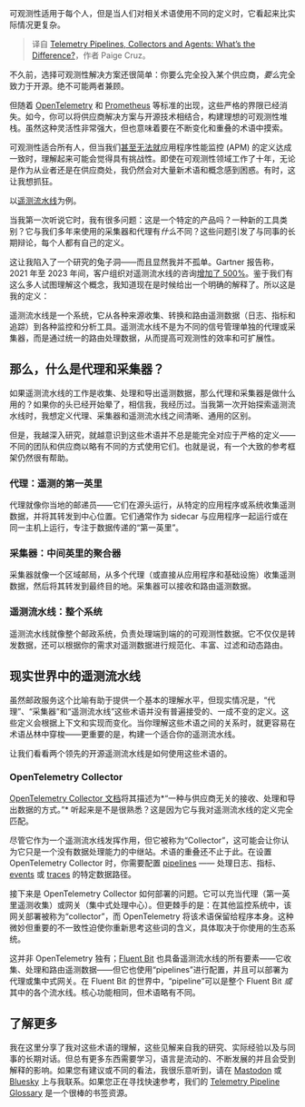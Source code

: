 
<!--
title: 遥测流水线、采集器和代理：有什么区别？
cover: https://cdn.thenewstack.io/media/2025/02/e8570450-telemetry-pipelines-collectors-agents.jpg
-->

可观测性适用于每个人，但是当人们对相关术语使用不同的定义时，它看起来比实际情况更复杂。

> 译自 [Telemetry Pipelines, Collectors and Agents: What’s the Difference?](https://thenewstack.io/telemetry-pipelines-collectors-and-agents-whats-the-difference/)，作者 Paige Cruz。

不久前，选择可观测性解决方案还很简单：你要么完全投入某个供应商，*要么*完全致力于开源。绝不可能两者兼顾。

但随着 [OpenTelemetry](https://thenewstack.io/what-is-opentelemetry) 和 [Prometheus](https://thenewstack.io/know-the-hidden-costs-of-diy-prometheus) 等标准的出现，这些严格的界限已经消失。如今，你可以将供应商解决方案与开源技术相结合，构建理想的可观测性堆栈。虽然这种灵活性非常强大，但也意味着要在不断变化和重叠的术语中摸索。

可观测性适合所有人，但当我们[甚至无法就](https://thenewstack.io/apm-vendors-are-creating-confusion-about-observability-dont-fall-for-it/)应用程序性能监控 (APM) 的定义达成一致时，理解起来可能会觉得具有挑战性。即使在可观测性领域工作了十年，无论是作为从业者还是在供应商处，我仍然会对大量新术语和概念感到困惑。有时，这让我想抓狂。

以[遥测流水线](https://thenewstack.io/the-case-for-telemetry-pipelines/)为例。

当我第一次听说它时，我有很多问题：这是一个特定的产品吗？一种新的工具类别？它与我们多年来使用的采集器和代理有*什么*不同？这些问题引发了与同事的长期辩论，每个人都有自己的定义。

这让我陷入了一个研究的兔子洞——而且显然我并不孤单。Gartner 报告称，2021 年至 2023 年间，客户组织对遥测流水线的咨询[增加了 500%](https://chronosphere.io/learn/what-you-need-in-a-telemetry-pipeline/)。鉴于我们有这么多人试图理解这个概念，我知道现在是时候给出一个明确的解释了。所以这是我的定义：

遥测流水线是一个系统，它从各种来源收集、转换和路由遥测数据（日志、指标和追踪）到各种监控和分析工具。遥测流水线不是为不同的信号管理单独的代理或采集器，而是通过统一的路由处理数据，从而提高可观测性的效率和可扩展性。

## 那么，什么是代理和采集器？

如果遥测流水线的工作是收集、处理和导出遥测数据，那么代理和采集器是做什么用的？如果你的头已经开始晕了，相信我，我经历过。当我第一次开始探索遥测流水线时，我想定义代理、采集器和遥测流水线之间清晰、通用的区别。

但是，我越深入研究，就越意识到这些术语并不总是能完全对应于严格的定义——不同的团队和供应商以略有不同的方式使用它们。也就是说，有一个大致的参考框架仍然很有帮助。

### 代理：遥测的第一英里

代理就像你当地的邮递员——它们在源头运行，从特定的应用程序或系统收集遥测数据，并将其转发到中心位置。它们通常作为 sidecar 与应用程序一起运行或在同一主机上运行，专注于数据传递的“第一英里”。

### 采集器：中间英里的聚合器

采集器就像一个区域邮局，从多个代理（或直接从应用程序和基础设施）收集遥测数据，然后将其转发到最终目的地。采集器可以接收和路由遥测数据。

### 遥测流水线：整个系统

遥测流水线就像整个邮政系统，负责处理端到端的的可观测性数据。它不仅仅是转发数据，还可以根据你的需求对遥测数据进行规范化、丰富、过滤和动态路由。

## 现实世界中的遥测流水线

虽然邮政服务这个比喻有助于提供一个基本的理解水平，但现实情况是，“代理”、“采集器”和“遥测流水线”这些术语并没有普遍接受的、一成不变的定义。这些定义会根据上下文和实现而变化。当你理解这些术语之间的关系时，就更容易在术语丛林中穿梭——更重要的是，构建一个适合你的遥测流水线。

让我们看看两个领先的开源遥测流水线是如何使用这些术语的。

### OpenTelemetry Collector

[OpenTelemetry Collector 文档](https://opentelemetry.io/docs/collector/)将其描述为*“一种与供应商无关的接收、处理和导出数据的方式。”* 听起来是不是很熟悉？这是因为它与我对遥测流水线的定义完全匹配。

尽管它作为一个遥测流水线发挥作用，但它被称为“Collector”，这可能会让你认为它只是一个没有数据处理能力的中继站。术语的重叠还不止于此。在设置 OpenTelemetry Collector 时，你需要配置 [pipelines](https://opentelemetry.io/docs/collector/architecture/#pipelines) —— 处理日志、指标、[events](https://thenewstack.io/why-events-are-the-critical-telemetry-type-youre-missing) 或 [traces](https://thenewstack.io/distributed-tracing-is-failing-how-can-we-save-it/) 的特定数据路径。

接下来是 OpenTelemetry Collector 如何部署的问题。它可以充当代理（第一英里遥测收集）或网关（集中式处理中心）。但更棘手的是：在其他监控系统中，该网关部署被称为“collector”，而 OpenTelemetry 将该术语保留给程序本身。这种微妙但重要的不一致性迫使你重新思考这些词的含义，具体取决于你使用的生态系统。

这并非 OpenTelemetry 独有；[Fluent Bit](https://fluentbit.io/) 也具备遥测流水线的所有要素——它收集、处理和路由遥测数据——但它也使用“pipelines”进行配置，并且可以部署为代理或集中式网关。在 Fluent Bit 的世界中，“pipeline”可以是整个 Fluent Bit *或*其中的各个流水线。核心功能相同，但术语略有不同。

## 了解更多

我在这里分享了我对这些术语的理解，这些见解来自我的研究、实际经验以及与同事的长期对话。但总有更多东西需要学习，语言是流动的、不断发展的并且会受到解释的影响。如果您有建议或不同的看法，我很乐意听到，请在 [Mastodon](https://hachyderm.io/@paigerduty) 或 [Bluesky](https://bsky.app/profile/paigerduty.com) 上与我联系。如果您正在寻找快速参考，我们的 [Telemetry Pipeline Glossary](https://docs.chronosphere.io/pipelines/concepts) 是一个很棒的书签资源。
